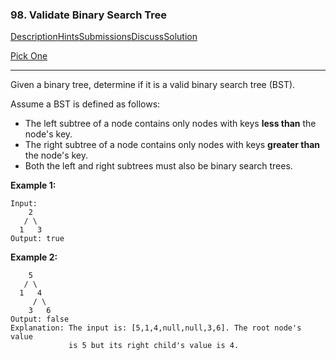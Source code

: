 ### 98. Validate Binary Search Tree

[Description](https://leetcode.com/problems/validate-binary-search-tree/description/)[Hints](https://leetcode.com/problems/validate-binary-search-tree/hints/)[Submissions](https://leetcode.com/problems/validate-binary-search-tree/submissions/)[Discuss](https://leetcode.com/problems/validate-binary-search-tree/discuss/)[Solution](https://leetcode.com/problems/validate-binary-search-tree/solution/)

[Pick One](https://leetcode.com/problems/random-one-question/)

------

Given a binary tree, determine if it is a valid binary search tree (BST).

Assume a BST is defined as follows:

- The left subtree of a node contains only nodes with keys **less than** the node's key.
- The right subtree of a node contains only nodes with keys **greater than** the node's key.
- Both the left and right subtrees must also be binary search trees.

**Example 1:**

```
Input:
    2
   / \
  1   3
Output: true
```

**Example 2:**

```
    5
   / \
  1   4
     / \
    3   6
Output: false
Explanation: The input is: [5,1,4,null,null,3,6]. The root node's value
             is 5 but its right child's value is 4.
```